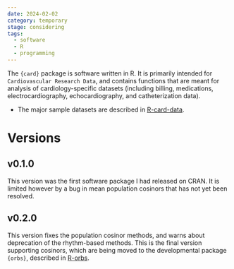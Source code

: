 ```yaml
---
date: 2024-02-02
category: temporary
stage: considering
tags:
  - software
  - R
  - programming
---
```


The `{card}` package is software written in R. 
It is primarily intended for `Cardiovascular Research Data`, and contains functions that are meant for analysis of cardiology-specific datasets (including billing, medications, electrocardiography, echocardiography, and catheterization data). 

- The major sample datasets are described in [R-card-data](R-card-data.md).

# Versions

## v0.1.0

This version was the first software package I had released on CRAN.
It is limited however by a bug in mean population cosinors that has not yet been resolved. 

## v0.2.0

This version fixes the population cosinor methods, and warns about deprecation of the rhythm-based methods. 
This is the final version supporting cosinors, which are being moved to the developmental package `{orbs}`, described in [R-orbs](R-orbs.md).


